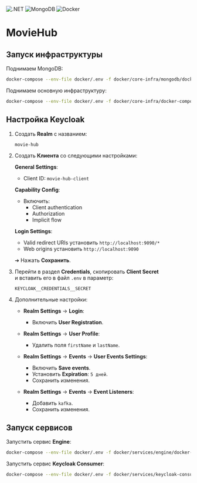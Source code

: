 
![.NET](https://img.shields.io/badge/.NET-512BD4?style=for-the-badge&logo=dotnet&logoColor=white)
![MongoDB](https://img.shields.io/badge/MongoDB-47A248?style=for-the-badge&logo=mongodb&logoColor=white)
![Docker](https://img.shields.io/badge/Docker-2496ED?style=for-the-badge&logo=docker&logoColor=white)

# MovieHub

## Запуск инфраструктуры

Поднимаем MongoDB:

```bash
docker-compose --env-file docker/.env -f docker/core-infra/mongodb/docker-compose.yml up -d
```

Поднимаем основную инфраструктуру:

```bash
docker-compose --env-file docker/.env -f docker/core-infra/docker-compose.yml up -d
```

## Настройка Keycloak

1. Создать **Realm** с названием:
   ```
   movie-hub
   ```

2. Создать **Клиента** со следующими настройками:

   **General Settings**:
    - Client ID: `movie-hub-client`

   **Capability Config**:
    - Включить:
        - Client authentication
        - Authorization
        - Implicit flow

   **Login Settings**:
    - Valid redirect URIs установить `http://localhost:9090/*`
    - Web origins установить `http://localhost:9090`

   ➔ Нажать **Сохранить**.

3. Перейти в раздел **Credentials**, скопировать **Client Secret**  
   и вставить его в файл `.env` в параметр:

   ```
   KEYCLOAK__CREDENTIALS__SECRET
   ```

4. Дополнительные настройки:

    - **Realm Settings** → **Login**:
        - Включить **User Registration**.

    - **Realm Settings** → **User Profile**:
        - Удалить поля `firstName` и `lastName`.

    - **Realm Settings** → **Events** → **User Events Settings**:
        - Включить **Save events**.
        - Установить **Expiration**: `5 дней`.
        - Сохранить изменения.

    - **Realm Settings** → **Events** → **Event Listeners**:
        - Добавить `kafka`.
        - Сохранить изменения.

## Запуск сервисов

Запустить сервис **Engine**:

```bash
docker-compose --env-file docker/.env -f docker/services/engine/docker-compose.yml up -d
```

Запустить сервис **Keycloak Consumer**:

```bash
docker-compose --env-file docker/.env -f docker/services/keycloak-consumer/docker-compose.yml up -d
```
